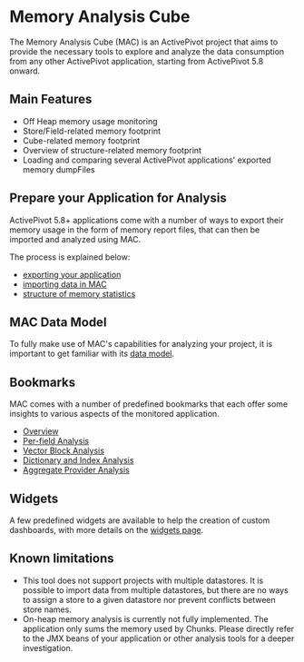 # Memory Analysis Cube

The Memory Analysis Cube (MAC) is an ActivePivot project that aims to provide
the necessary tools to explore and analyze the data consumption from any other
ActivePivot application, starting from ActivePivot 5.8 onward.

## Main Features

* Off Heap memory usage monitoring 
* Store/Field-related memory footprint
* Cube-related memory footprint
* Overview of structure-related memory footprint
* Loading and comparing several ActivePivot applications' exported memory
  dumpFiles

## Prepare your Application for Analysis

ActivePivot 5.8+ applications come with a number of ways to export their memory
usage in the form of memory report files, that can then be imported and analyzed
using MAC.

The process is explained below:

* [exporting your application](setting_up/exporting.md)
* [importing data in MAC](setting_up/importing.md)
* [structure of memory statistics](setting_up/statistics.md)

## MAC Data Model

To fully make use of MAC's capabilities for analyzing your project, it is
important to get familiar with its [data model](data_model.md).

## Bookmarks

MAC comes with a number of predefined bookmarks that each offer some insights to
various aspects of the monitored application.

* [Overview](bookmarks/overview.md)
* [Per-field Analysis](bookmarks/fields.md)
* [Vector Block Analysis](bookmarks/vectors.md)
* [Dictionary and Index Analysis](bookmarks/dictionaries_indexes.md)
* [Aggregate Provider Analysis](bookmarks/aggregate_providers.md)

## Widgets

A few predefined widgets are available to help the creation of custom
dashboards, with more details on the [widgets page](widgets.md).

## Known limitations

* This tool does not support projects with multiple datastores. It is possible
  to import data from multiple datastores, but there are no ways to assign a
  store to a given datastore nor prevent conflicts between store names.
* On-heap memory analysis is currently not fully implemented. The application
  only sums the memory used by Chunks. Please directly refer to the JMX beans of
  your application or other analysis tools for a deeper investigation.
